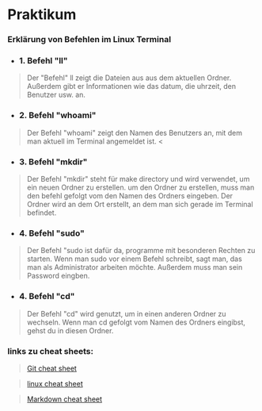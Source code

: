 # Praktikum

### Erklärung von Befehlen im **Linux** Terminal
- ### **1.** Befehl "ll" 
 > Der "Befehl" ll zeigt die Dateien aus aus dem aktuellen Ordner. Außerdem gibt er Informationen wie das datum, die uhrzeit, den Benutzer usw. an.


- ### **2.** Befehl "whoami"
 > Der Befehl "whoami" zeigt den Namen des Benutzers an, mit dem man aktuell im Terminal angemeldet ist. <


- ### **3.** Befehl "mkdir"
 > Der Befehl "mkdir" steht für make directory und wird verwendet, um ein neuen Ordner zu erstellen. um den Ordner zu erstellen, muss man  den befehl gefolgt vom den Namen des Ordners eingeben. Der Ordner wird an dem Ort erstellt, an dem man sich gerade im Terminal befindet. 

- ### **4.** Befehl "sudo"
 > Der Befehl "sudo ist dafür da, programme mit besonderen Rechten zu starten. Wenn man sudo vor einem Befehl schreibt, sagt man, das man als Administrator arbeiten möchte. Außerdem muss man sein Password eingben. 

- ### **4.** Befehl "cd"
 > Der Befehl "cd" wird genutzt, um in einen anderen Ordner zu wechseln. Wenn man cd gefolgt vom Namen des Ordners eingibst, gehst du in diesen Ordner. 

 ### links zu cheat sheets:
 > [Git cheat sheet](https://rhoenerlebnis.de/_upl/de/_pdf-seite/git_cheatsheet_de_white.pdf) 

 > [linux cheat sheet](https://cheatography.com/brice/cheat-sheets/linux-grundbefehle/)

 > [Markdown cheat sheet](https://www.heise.de/downloads/18/1/1/6/7/1/0/3/Markdown-CheatSheet-Deutsch.pdf)


